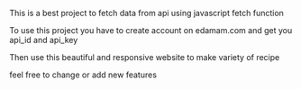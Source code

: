 This is a best project to fetch data from api using javascript fetch function

To use this project you have to create account on edamam.com and get you api_id and api_key

Then use this beautiful and responsive website to make variety of recipe

feel free to change or add new features
